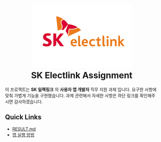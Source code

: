 <h1 align='center'>
    <img src='./assets/logo/logo.png'></br>
    SK Electlink Assignment
</h1>

이 프로젝트는 __SK 일렉링크__ 의 __사용자 앱 개발자__ 직무 지원 과제 입니다. 요구한 사항에 맞춰 가볍게 기능을 구현했습니다.
과제 관련해서 자세한 사항은 하단 링크를 확인해주시면 감사하겠습니다.

## Quick Links

- [RESULT.md](./documentation/RESULT.md)
- [앱 실행 방법](./documentation/howToStart.md)